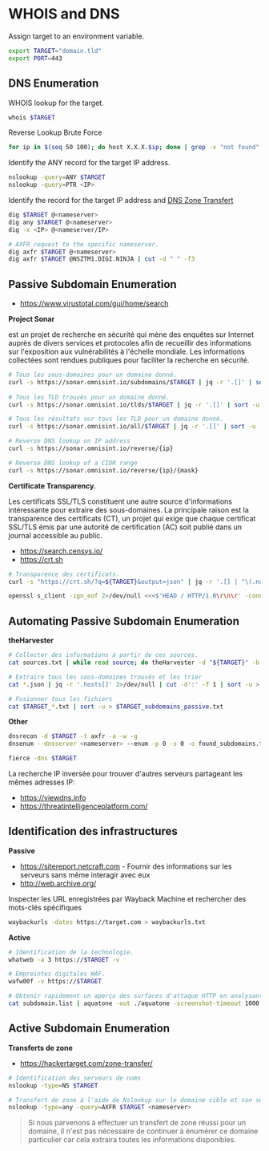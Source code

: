 # WHOIS and DNS 

Assign target to an environment variable.

```sh
export TARGET="domain.tld"
export PORT=443
```

## DNS Enumeration

WHOIS lookup for the target.

```sh
whois $TARGET
```

Reverse Lookup Brute Force

```sh
for ip in $(seq 50 100); do host X.X.X.$ip; done | grep -v "not found"
```

Identify the ANY record for the target IP address.

```sh
nslookup -query=ANY $TARGET
nslookup -query=PTR <IP>
```

Identify the record for the target IP address and [DNS Zone Transfert](../../Programming/dns-axfr.sh)

```sh
dig $TARGET @<nameserver>
dig any $TARGET @<nameserver>
dig -x <IP> @<nameserver/IP>

# AXFR request to the specific nameserver. 
dig axfr $TARGET @<nameserver>
dig axfr $TARGET @NSZTM1.DIGI.NINJA | cut -d " " -f3
```

## Passive Subdomain Enumeration

- https://www.virustotal.com/gui/home/search

**Project Sonar**

est un projet de recherche en sécurité qui mène des enquêtes sur Internet auprès de divers services et protocoles afin de recueillir des informations sur l'exposition aux vulnérabilités à l'échelle mondiale. Les informations collectées sont rendues publiques pour faciliter la recherche en sécurité.

```sh 
# Tous les sous-domaines pour un domaine donné.
curl -s https://sonar.omnisint.io/subdomains/$TARGET | jq -r '.[]' | sort -u 
    
# Tous les TLD trouvés pour un domaine donné.
curl -s https://sonar.omnisint.io/tlds/$TARGET | jq -r '.[]' | sort -u      

# Tous les résultats sur tous les TLD pour un domaine donné.
curl -s https://sonar.omnisint.io/all/$TARGET | jq -r '.[]' | sort -u       

# Reverse DNS lookup on IP address
curl -s https://sonar.omnisint.io/reverse/{ip}        

# Reverse DNS lookup of a CIDR range
curl -s https://sonar.omnisint.io/reverse/{ip}/{mask} 
```

**Certificate Transparency.**

Les certificats SSL/TLS constituent une autre source d'informations intéressante pour extraire des sous-domaines. La principale raison est la transparence des certificats (CT), un projet qui exige que chaque certificat SSL/TLS émis par une autorité de certification (AC) soit publié dans un journal accessible au public.

- https://search.censys.io/
- https://crt.sh

```sh
# Transparence des certificats.
curl -s "https://crt.sh/?q=${TARGET}&output=json" | jq -r '.[] | "\(.name_value)\n\(.common_name)"' | sort -u > "${TARGET}_crt.sh.txt"
```

```sh
openssl s_client -ign_eof 2>/dev/null <<<$'HEAD / HTTP/1.0\r\n\r' -connect "${TARGET}:${PORT}" | openssl x509 -noout -text -in - | grep 'DNS' | sed -e 's|DNS:|\n|g' -e 's|^\*.*||g' | tr -d ',' | sort -u
```

## Automating Passive Subdomain Enumeration

**theHarvester**

```sh
# Collecter des informations à partir de ces sources.
cat sources.txt | while read source; do theHarvester -d "${TARGET}" -b $source -f "${source}_${TARGET}";done

# Extraire tous les sous-domaines trouvés et les trier
cat *.json | jq -r '.hosts[]' 2>/dev/null | cut -d':' -f 1 | sort -u > "${TARGET}_theHarvester.txt"

# Fusionner tous les fichiers
cat $TARGET_*.txt | sort -u > $TARGET_subdomains_passive.txt
```

**Other**

```sh
dnsrecon -d $TARGET -t axfr -a -w -g
dnsenum --dnsserver <nameserver> --enum -p 0 -s 0 -o found_subdomains.txt -f ~/subdomains.list $TARGET

fierce -dns $TARGET
```

La recherche IP inversée pour trouver d'autres serveurs partageant les mêmes adresses IP:

- https://viewdns.info
- https://threatintelligenceplatform.com/


## Identification des infrastructures

**Passive**

- https://sitereport.netcraft.com - Fournir des informations sur les serveurs sans même interagir avec eux
- http://web.archive.org/

Inspecter les URL enregistrées par Wayback Machine et rechercher des mots-clés spécifiques

```sh
waybackurls -dates https://target.com > waybackurls.txt
```

**Active**

```sh
# Identification de la technologie.
whatweb -a 3 https://$TARGET -v

# Empreintes digitales WAF.
wafw00f -v https://$TARGET

# Obtenir rapidement un aperçu des surfaces d'attaque HTTP en analysant une liste de ports configurables, en visitant le site web avec un navigateur Chrome sans interface utilisateur et en effectuant une capture d'écran.
cat subdomain.list | aquatone -out ./aquatone -screenshot-timeout 1000
```

## Active Subdomain Enumeration

**Transferts de zone**

- https://hackertarget.com/zone-transfer/

```sh
# Identification des serveurs de noms
nslookup -type=NS $TARGET

# Transfert de zone à l'aide de Nslookup sur le domaine cible et son serveur de noms.
nslookup -type=any -query=AXFR $TARGET <nameserver>
```

> Si nous parvenons à effectuer un transfert de zone réussi pour un domaine, il n'est pas nécessaire de continuer à énumérer ce domaine particulier car cela extraira toutes les informations disponibles.



